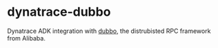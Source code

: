 # dynatrace-dubbo
Dynatrace ADK integration with [dubbo](https://github.com/alibaba/dubbo), the distrubisted RPC framework from Alibaba.
